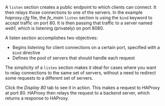 A `listen` section creates a public endpoint to which clients can connect. It then relays those connections to one of the servers. In the example *haproxy.cfg* file, the *fe_main* `listen` section is using the `bind` keyword to accept traffic on port 80. It is then passing that traffic to a server named *web1*, which is listening (privately) on port 8080.

A listen section accomplishes two objectives:

* Begins listening for client connections on a certain port, specified with a `bind` directive
* Defines the pool of servers that should handle each request

The simplicity of a `listen` section makes it ideal for cases where you want to relay connections to the same set of servers, without a need to redirect some requests to a different set of servers.

Click the *Display 80* tab to see it in action. This makes a request to HAProxy at port 80. HAProxy then relays the request to a backend server, which returns a response to HAProxy.